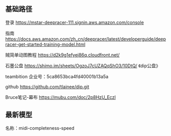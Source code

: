 ## 基础路径


登录	https://mstar-deepracer-111.signin.aws.amazon.com/console

指南	https://docs.aws.amazon.com/zh_cn/deepracer/latest/developerguide/deepracer-get-started-training-model.html

贼简单动图教程	https://d2k9g1efyej86q.cloudfront.net/

石墨公盘	https://shimo.im/sheets/OgzoJ7cUZAQqShO3/10DtQ/ 《dip公盘》

teambition	企业号：5ca8653bca4fd40001b13a5a

github	https://github.com/tlainee/dip.git
	
Bruce笔记-幕布	https://mubu.com/doc/2p8HzU_Eczl


## 最新模型
名称：midi-completeness-speed
